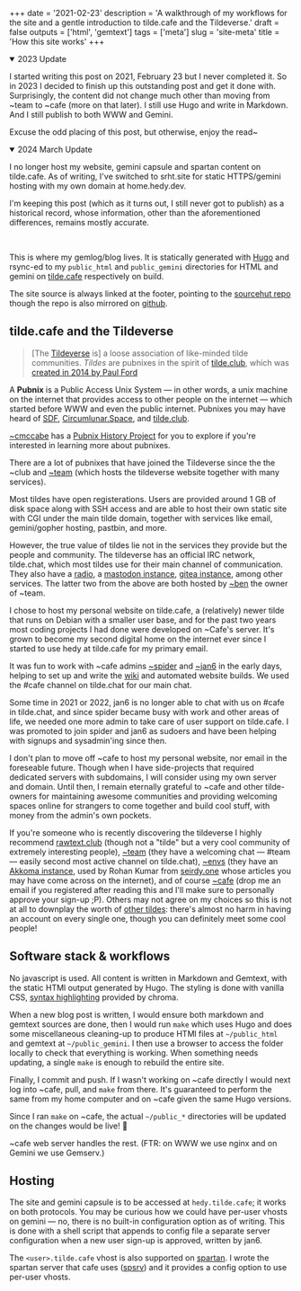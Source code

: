 +++
date = '2021-02-23'
description = 'A walkthrough of my workflows for the site and a gentle introduction to tilde.cafe and the Tildeverse.'
draft = false
outputs = ['html', 'gemtext']
tags = ['meta']
slug = 'site-meta'
title = 'How this site works'
+++

<details open="">
<summary>2023 Update</summary>

I started writing this post on 2021, February 23 but I never completed it. So in
2023 I decided to finish up this outstanding post and get it done with.
Surprisingly, the content did not change much other than moving from ~team to
~cafe (more on that later). I still use Hugo and write in Markdown. And I still
publish to both WWW and Gemini.

Excuse the odd placing of this post, but otherwise, enjoy the read~

</details>

<details open="">
<summary>2024 March Update</summary>

I no longer host my website, gemini capsule and spartan content on tilde.cafe.
As of writing, I've switched to srht.site for static HTTPS/gemini hosting with
my own domain at home.hedy.dev.

I'm keeping this post (which as it turns out, I still never got to publish) as
a historical record, whose information, other than the aforementioned
differences, remains mostly accurate.

</details>

<br />

This is where my gemlog/blog lives. It is statically generated
with [Hugo](https://gohugo.io/) and rsync-ed to my `public_html` and `public_gemini`
directories for HTML and gemini on [tilde.cafe](https://tilde.cafe) respectively
on build.

The site source is always linked at the footer, pointing to the [sourcehut
repo](https://sr.ht/~hedy/site) though the repo is also mirrored on
[github](https://github.com/hedyhli/site).


## tilde.cafe and the Tildeverse

> [The [Tildeverse](https://tildeverse.org) is] a loose association of
> like-minded tilde communities. *Tildes* are pubnixes in the spirit of
> [tilde.club](https://tilde.club/), which was [created in 2014 by Paul
> Ford](https://medium.com/message/tilde-club-i-had-a-couple-drinks-and-woke-up-with-1-000-nerds-a8904f0a2ebf)

A **Pubnix** is a Public Access Unix System — in other words, a unix machine on
the internet that provides access to other people on the internet — which
started before WWW and even the public internet. Pubnixes you may have heard of
[SDF](https://sdf.org),
[Circumlunar.Space](https://portal.mozz.us/gopher/circumlunar.space/), and
[tilde.club](https://tilde.club).

[~cmccabe](https://tilde.team/~cmccabe/) has a [Pubnix History
Project](https://gopher.mills.io/rawtext.club/1/~cmccabe/pubnixhist/) for you to
explore if you're interested in learning more about pubnixes.

There are a lot of pubnixes that have joined the Tildeverse since the the ~club
and [~team](https://tilde.team) (which hosts the tildeverse website together
with many services).

Most tildes have open registerations. Users are provided around 1 GB of disk
space along with SSH access and are able to host their own static site with CGI
under the main tilde domain, together with services like email, gemini/gopher
hosting, pastbin, and more.

However, the true value of tildes lie not in the services they provide but the
people and community. The tildeverse has an official IRC network, tilde.chat,
which most tildes use for their main channel of communication. They also have a
[radio](https://tilderadio.org), a [mastodon instance](https://tilde.zone),
[gitea instance](https://tildegit.org), among other services. The latter two
from the above are both hosted by [~ben](https://ben.tilde.team) the owner of
~team.

I chose to host my personal website on tilde.cafe, a (relatively) newer tilde
that runs on Debian with a smaller user base, and for the past two years most
coding projects I had done were developed on ~Cafe's server. It's grown to
become my second digital home on the internet ever since I started to use hedy
at tilde.cafe for my primary email.

It was fun to work with ~cafe admins [~spider](https://tilde.cafe/~spider/) and
[~jan6](https://tilde.cafe/~jan6) in the early days, helping to set up and write
the [wiki](https://tilde.cafe/wiki/) and automated website builds. We used the
 #cafe channel on tilde.chat for our main chat.

Some time in 2021 or 2022, jan6 is no longer able to chat with us on #cafe in
tilde.chat, and since spider became busy with work and other areas of life, we
needed one more admin to take care of user support on tilde.cafe. I was
promoted to join spider and jan6 as sudoers and have been helping with signups
and sysadmin'ing since then.

I don't plan to move off ~cafe to host my personal website, nor email in the
foreseable future. Though when I have side-projects that required dedicated
servers with subdomains, I will consider using my own server and domain. Until
then, I remain eternally grateful to ~cafe and other tilde-owners for
maintaining awesome communities and providing welcoming spaces online for
strangers to come together and build cool stuff, with money from the admin's own
pockets.

If you're someone who is recently discovering the tildeverse I highly recommend
[rawtext.club](https://rawtext.club) (though not a "tilde" but a very cool
community of extremely interesting people), [~team](https://tilde.team) (they
have a welcoming chat — #team — easily second most active channel on
tilde.chat), [~envs](https://envs.net) (they have an [Akkoma
instance](https://pleroma.envs.net), used by Rohan Kumar from
[seirdy.one](https://seirdy.one) whose articles you may have come across on the
internet), and of course [~cafe](https://tilde.cafe) (drop me an
email if you registered after reading this and I'll make sure to personally
approve your sign-up ;P). Others may not agree on my choices so this is not at
all to downplay the worth of [other tildes](https://tildeverse.org/members/):
there's almost no harm in having an account on every single one, though you can
definitely meet some cool people!


## Software stack & workflows

No javascript is used. All content is written in Markdown and Gemtext, with the
static HTMl output generated by Hugo. The styling is done with vanilla CSS,
[syntax highlighting](/posts/hugo-syntax-highlighting/) provided by chroma.

When a new blog post is written, I would ensure both markdown and gemtext
sources are done, then I would run `make` which uses Hugo and does some
miscellaneous cleaning-up to produce HTMl files at `~/public_html` and gemtext
at `~/public_gemini`. I then use a browser to access the folder locally to check
that everything is working. When something needs updating, a single `make` is
enough to rebuild the entire site.

Finally, I commit and push. If I wasn't working on ~cafe directly I would next
log into ~cafe, pull, and `make` from there. It's guaranteed to perform the same
from my home computer and on ~cafe given the same Hugo versions.

Since I ran `make` on ~cafe, the actual `~/public_*` directories will be updated
on the changes would be live! 🎉

~cafe web server handles the rest. (FTR: on WWW we use nginx and on Gemini we
use Gemserv.)


## Hosting

The site and gemini capsule is to be accessed at `hedy.tilde.cafe`; it works on
both protocols. You may be curious how we could have per-user vhosts on gemini —
no, there is no built-in configuration option as of writing. This is done with a
shell script that appends to config file a separate server configuration when a
new user sign-up is approved, written by jan6.

The `<user>.tilde.cafe` vhost is also supported on
[spartan](https://portal.mozz.us/gemini/spartan.mozz.us). I wrote the spartan
server that cafe uses ([spsrv](https://github.com/hedyhli/spsrv)) and it
provides a config option to use per-user vhosts.

